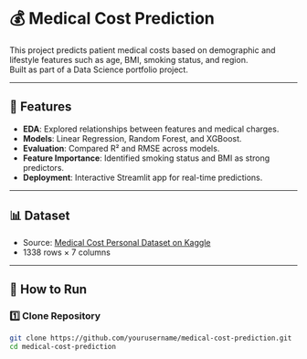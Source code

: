 # 💰 Medical Cost Prediction

This project predicts patient medical costs based on demographic and lifestyle features such as age, BMI, smoking status, and region.  
Built as part of a Data Science portfolio project.

---

## 📌 Features
- **EDA**: Explored relationships between features and medical charges.
- **Models**: Linear Regression, Random Forest, and XGBoost.
- **Evaluation**: Compared R² and RMSE across models.
- **Feature Importance**: Identified smoking status and BMI as strong predictors.
- **Deployment**: Interactive Streamlit app for real-time predictions.

---

## 📊 Dataset
- Source: [Medical Cost Personal Dataset on Kaggle](https://www.kaggle.com/datasets/mirichoi0218/insurance)
- 1338 rows × 7 columns

---

## 🚀 How to Run

### 1️⃣ Clone Repository
```bash
git clone https://github.com/yourusername/medical-cost-prediction.git
cd medical-cost-prediction
